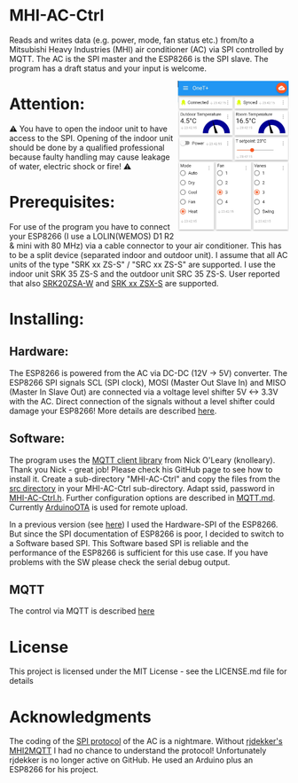 # MHI-AC-Ctrl
Reads and writes data (e.g. power, mode, fan status etc.) from/to a Mitsubishi Heavy Industries (MHI) air conditioner (AC) via SPI controlled by MQTT. The AC is the SPI master and the ESP8266 is the SPI slave.
The program has a draft status and your input is welcome.

<img src="/images/IoT-MQTT-Panel.jpg" width=200 align="right" />

# Attention:
:warning: You have to open the indoor unit to have access to the SPI. Opening of the indoor unit should be done by 
a qualified professional because faulty handling may cause leakage of water, electric shock or fire! :warning: 

# Prerequisites:
For use of the program you have to connect your ESP8266 (I use a LOLIN(WEMOS) D1 R2 & mini with 80 MHz) via a
cable connector to your air conditioner. This has to be a split device (separated indoor and outdoor unit).
I assume that all AC units of the type "SRK xx ZS-S" / "SRC xx ZS-S" are supported. I use the indoor unit SRK 35 ZS-S and the outdoor unit SRC 35 ZS-S.
User reported that also [SRK20ZSA-W](https://github.com/absalom-muc/MHI-AC-Ctrl/issues/7#issuecomment-583957375) and [SRK xx ZSX-S](https://github.com/absalom-muc/MHI-AC-Ctrl/issues/6#issue-558530669) are supported.
# Installing:

## Hardware:
The ESP8266 is powered from the AC via DC-DC (12V -> 5V) converter. 
The ESP8266 SPI signals SCL (SPI clock), MOSI (Master Out Slave In) and MISO (Master In Slave Out) are connected via a voltage level shifter 5V <-> 3.3V with the AC. Direct connection of the signals without a level shifter could damage your ESP8266!
More details are described [here](/Hardware.md).

## Software:
The program uses the [MQTT client library](https://github.com/knolleary/pubsubclient) from Nick O'Leary (knolleary). Thank you Nick - great job!
Please check his GitHub page to see how to install it.
Create a sub-directory "MHI-AC-Ctrl" and copy the files from the [src directory](https://github.com/absalom-muc/MHI-AC-Ctrl/tree/master/src) in your MHI-AC-Ctrl sub-directory.
Adapt ssid, password in [MHI-AC-Ctrl.h](https://github.com/absalom-muc/MHI-AC-Ctrl/blob/master/src/MHI-AC-Ctrl.h). Further configuration options are described in [MQTT.md](https://github.com/absalom-muc/MHI-AC-Ctrl/blob/master/MQTT.md).
Currently [ArduinoOTA](https://github.com/esp8266/Arduino/tree/master/libraries/ArduinoOTA) is used for remote upload.

In a previous version (see [here](https://github.com/absalom-muc/MHI-AC-SPY)) I used the Hardware-SPI of the ESP8266. But since the SPI documentation of ESP8266 is poor, I decided to switch to a Software based SPI.
This Software based SPI is reliable and the performance of the ESP8266 is sufficient for this use case.
If you have problems with the SW please check the serial debug output.

## MQTT
The control via MQTT is described [here](/MQTT.md)

# License
This project is licensed under the MIT License - see the LICENSE.md file for details

# Acknowledgments
The coding of the [SPI protocol](https://github.com/absalom-muc/MHI-AC-Ctrl/blob/master/SPI.md) of the AC is a nightmare. Without [rjdekker's MHI2MQTT](https://github.com/rjdekker/MHI2MQTT) I had no chance to understand the protocol! Unfortunately rjdekker is no longer active on GitHub. He used an Arduino plus an ESP8266 for his project.
